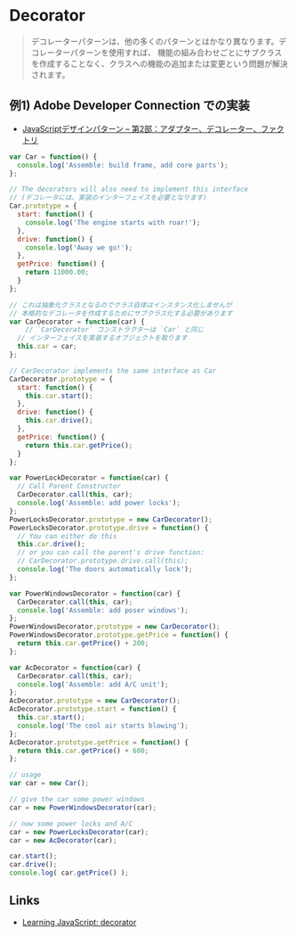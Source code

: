 # Decorator

> デコレーターパターンは、他の多くのパターンとはかなり異なります。デコレーターパターンを使用すれば、
> 機能の組み合わせごとにサブクラスを作成することなく、クラスへの機能の追加または変更という問題が解決されます。

## 例1) Adobe Developer Connection での実装
- [JavaScriptデザインパターン – 第2部：アダプター、デコレーター、ファクトリ](http://www.adobe.com/jp/devnet/html5/articles/javascript-design-patterns-pt2-adapter-decorator-factory.html)

```js
var Car = function() {
  console.log('Assemble: build frame, add core parts');
};

// The decorators will also need to implement this interface
// (デコレータには、実装のインターフェイスを必要となります)
Car.prototype = {
  start: function() {
    console.log('The engine starts with roar!');
  },
  drive: function() {
    console.log('Away we go!');
  },
  getPrice: function() {
    return 11000.00;
  }
};
```

```js
// これは抽象化クラスとなるのでクラス自体はインスタンス化しませんが
// 本格的なデコレータを作成するためにサブクラス化する必要があります
var CarDecorator = function(car) {
	// `CarDecorator` コンストラクターは `Car` と同じ
  // インターフェイスを実装するオブジェクトを取ります
  this.car = car;
};

// CarDecorator implements the same interface as Car
CarDecorator.prototype = {
  start: function() {
    this.car.start();
  },
  drive: function() {
    this.car.drive();
  },
  getPrice: function() {
    return this.car.getPrice();
  }
};
```

```js
var PowerLockDecorator = function(car) {
  // Call Parent Constructor
  CarDecorator.call(this, car);
  console.log('Assemble: add power locks');
};
PowerLocksDecorator.prototype = new CarDecorator();
PowerLocksDecorator.prototype.drive = function() {
  // You can either do this
  this.car.drive();
  // or you can call the parent's drive function:
  // CarDecorator.prototype.drive.call(this);
  console.log('The doors automatically lock');
};

var PowerWindowsDecorator = function(car) {
  CarDecorator.call(this, car);
  console.log('Assemble: add poser windows');
};
PowerWindowsDecorator.prototype = new CarDecorator();
PowerWindowsDecorator.prototype.getPrice = function() {
  return this.car.getPrice() + 200;
};

var AcDecorator = function(car) {
  CarDecorator.call(this, car);
  console.log('Assemble: add A/C unit');
};
AcDecorator.prototype = new CarDecorator();
AcDecorator.prototype.start = function() {
  this.car.start();
  console.log('The cool air starts blowing');
};
AcDecorator.prototype.getPrice = function() {
  return this.car.getPrice() + 600;
};
```

```js
// usage
var car = new Car();

// give the car some power windows
car = new PowerWindowsDecorator(car);

// now some power locks and A/C
car = new PowerLocksDecorator(car);
car = new AcDecorator(car);

car.start();
car.drive();
console.log( car.getPrice() );
```


## Links
- [Learning JavaScript: decorator](https://github.com/stage-clear/Learning-javascript/blob/master/Books/978-4-87311-618-1/02/14.md)
